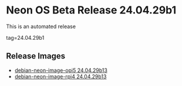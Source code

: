 # Neon OS Beta Release 24.04.29b1
This is an automated release

tag=24.04.29b1

## Release Images
- [debian-neon-image-opi5 24.04.29b13](https://2222.us/app/files/neon_images/core/opi5/dev/debian-neon-image-opi5_2024-04-29_16_01.img.xz)
- [debian-neon-image-rpi4 24.04.29b13](https://2222.us/app/files/neon_images/core/rpi4/dev/debian-neon-image-rpi4_2024-04-29_16_01.img.xz)
